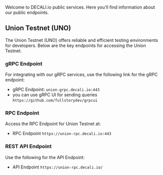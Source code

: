 Welcome to DECALI.io public services. Here you'll find information about our public endpoints.

## Union Testnet (UNO)

The Union Testnet (UNO) offers reliable and efficient testing environments for developers. Below are the key endpoints for accessing the Union Testnet.

### gRPC Endpoint

For integrating with our gRPC services, use the following link for the gRPC endpoint:

- gRPC Endpoint: `union-grpc.decali.io:443`
- you can use gRPC UI for sending queries `https://github.com/fullstorydev/grpcui`

### RPC Endpoint

Access the RPC Endpoint for Union Testnet at:

- RPC Endpoint `https://union-rpc.decali.io:443`

### REST API Endpoint

Use the following for the API Endpoint:

- API Endpoint `https://union-rpc.decali.io/`
